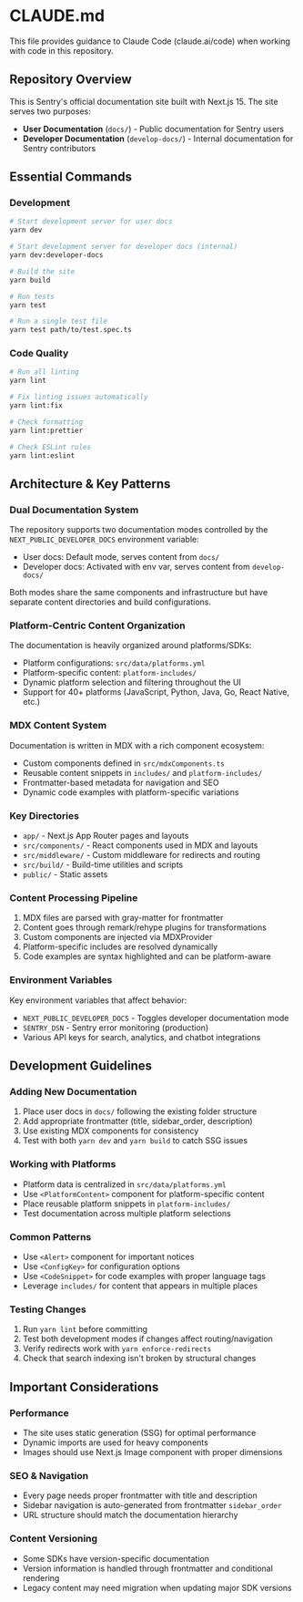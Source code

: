 # CLAUDE.md

This file provides guidance to Claude Code (claude.ai/code) when working with code in this repository.

## Repository Overview

This is Sentry's official documentation site built with Next.js 15. The site serves two purposes:
- **User Documentation** (`docs/`) - Public documentation for Sentry users
- **Developer Documentation** (`develop-docs/`) - Internal documentation for Sentry contributors

## Essential Commands

### Development
```bash
# Start development server for user docs
yarn dev

# Start development server for developer docs (internal)
yarn dev:developer-docs

# Build the site
yarn build

# Run tests
yarn test

# Run a single test file
yarn test path/to/test.spec.ts
```

### Code Quality
```bash
# Run all linting
yarn lint

# Fix linting issues automatically
yarn lint:fix

# Check formatting
yarn lint:prettier

# Check ESLint rules
yarn lint:eslint
```

## Architecture & Key Patterns

### Dual Documentation System
The repository supports two documentation modes controlled by the `NEXT_PUBLIC_DEVELOPER_DOCS` environment variable:
- User docs: Default mode, serves content from `docs/`
- Developer docs: Activated with env var, serves content from `develop-docs/`

Both modes share the same components and infrastructure but have separate content directories and build configurations.

### Platform-Centric Content Organization
The documentation is heavily organized around platforms/SDKs:
- Platform configurations: `src/data/platforms.yml`
- Platform-specific content: `platform-includes/`
- Dynamic platform selection and filtering throughout the UI
- Support for 40+ platforms (JavaScript, Python, Java, Go, React Native, etc.)

### MDX Content System
Documentation is written in MDX with a rich component ecosystem:
- Custom components defined in `src/mdxComponents.ts`
- Reusable content snippets in `includes/` and `platform-includes/`
- Frontmatter-based metadata for navigation and SEO
- Dynamic code examples with platform-specific variations

### Key Directories
- `app/` - Next.js App Router pages and layouts
- `src/components/` - React components used in MDX and layouts
- `src/middleware/` - Custom middleware for redirects and routing
- `src/build/` - Build-time utilities and scripts
- `public/` - Static assets

### Content Processing Pipeline
1. MDX files are parsed with gray-matter for frontmatter
2. Content goes through remark/rehype plugins for transformations
3. Custom components are injected via MDXProvider
4. Platform-specific includes are resolved dynamically
5. Code examples are syntax highlighted and can be platform-aware

### Environment Variables
Key environment variables that affect behavior:
- `NEXT_PUBLIC_DEVELOPER_DOCS` - Toggles developer documentation mode
- `SENTRY_DSN` - Sentry error monitoring (production)
- Various API keys for search, analytics, and chatbot integrations

## Development Guidelines

### Adding New Documentation
1. Place user docs in `docs/` following the existing folder structure
2. Add appropriate frontmatter (title, sidebar_order, description)
3. Use existing MDX components for consistency
4. Test with both `yarn dev` and `yarn build` to catch SSG issues

### Working with Platforms
- Platform data is centralized in `src/data/platforms.yml`
- Use `<PlatformContent>` component for platform-specific content
- Place reusable platform snippets in `platform-includes/`
- Test documentation across multiple platform selections

### Common Patterns
- Use `<Alert>` component for important notices
- Use `<ConfigKey>` for configuration options
- Use `<CodeSnippet>` for code examples with proper language tags
- Leverage `includes/` for content that appears in multiple places

### Testing Changes
1. Run `yarn lint` before committing
2. Test both development modes if changes affect routing/navigation
3. Verify redirects work with `yarn enforce-redirects`
4. Check that search indexing isn't broken by structural changes

## Important Considerations

### Performance
- The site uses static generation (SSG) for optimal performance
- Dynamic imports are used for heavy components
- Images should use Next.js Image component with proper dimensions

### SEO & Navigation
- Every page needs proper frontmatter with title and description
- Sidebar navigation is auto-generated from frontmatter `sidebar_order`
- URL structure should match the documentation hierarchy

### Content Versioning
- Some SDKs have version-specific documentation
- Version information is handled through frontmatter and conditional rendering
- Legacy content may need migration when updating major SDK versions